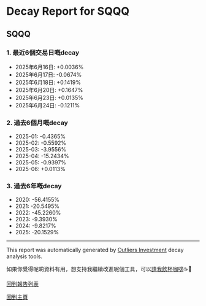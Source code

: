 # Decay Report for SQQQ

## SQQQ

### 1. 最近6個交易日嘅decay

- 2025年6月16日: +0.0036%
- 2025年6月17日: -0.0674%
- 2025年6月18日: +0.1419%
- 2025年6月20日: +0.1647%
- 2025年6月23日: +0.0135%
- 2025年6月24日: -0.1211%

### 2. 過去6個月嘅decay

- 2025-01: -0.4365%
- 2025-02: -0.5592%
- 2025-03: -3.9556%
- 2025-04: -15.2434%
- 2025-05: -0.9397%
- 2025-06: +0.0113%

### 3. 過去6年嘅decay

- 2020: -56.4155%
- 2021: -20.5495%
- 2022: -45.2260%
- 2023: -9.3930%
- 2024: -9.8217%
- 2025: -20.1529%

------------------------------
This report was automatically generated by [Outliers Investment](https://outliersecon.github.io/Outliers-Investment/) decay analysis tools.

如果你覺得呢啲資料有用，想支持我繼續改進呢個工具，可以[請我飲杯咖啡](https://buymeacoffee.com/outliersecon)☕🙏

[回到報告列表](https://outliersecon.github.io/Outliers-Investment/reports/reports_public)

[回到主頁](https://outliersecon.github.io/Outliers-Investment/)
